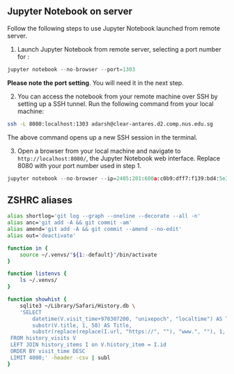 ## Jupyter Notebook on server

Follow the following steps to use Jupyter Notebook launched from remote server.

1. Launch Jupyter Notebook from remote server, selecting a port number for <PORT>:

```python
jupyter notebook --no-browser --port=1303
```

**Please note the port setting**. You will need it in the next step.

2. You can access the notebook from your remote machine over SSH by setting up a SSH tunnel. Run the following command from your local machine:

```bash
ssh -L 8080:localhost:1303 adarsh@clear-antares.d2.comp.nus.edu.sg
```

The above command opens up a new SSH session in the terminal.

3. Open a browser from your local machine and navigate to `http://localhost:8080/`, the Jupyter Notebook web interface. Replace 8080 with your port number used in step 1.

```python
jupyter notebook --no-browser --ip=2405:201:600a:c0b9:dff7:f139:bd4:5e39 --port=8888 
```

## ZSHRC aliases

```bash
alias shortlog='git log --graph --oneline --decorate --all -n'
alias anc='git add -A && git commit -am'
alias amend='git add -A && git commit --amend --no-edit'
alias out='deactivate'

function in {
    source ~/.venvs/"${1:-default}"/bin/activate
}

function listenvs {
    ls ~/.venvs/
}

function showhist {
    sqlite3 ~/Library/Safari/History.db \
    'SELECT
        datetime(V.visit_time+978307200, "unixepoch", "localtime") AS Time,
        substr(V.title, 1, 50) AS Title,
        substr(replace(replace(I.url, "https://", ""), "www.", ""), 1, 70) AS URL
 FROM history_visits V
 LEFT JOIN history_items I on V.history_item = I.id
 ORDER BY visit_time DESC
 LIMIT 4000;' -header -csv | subl
}
```